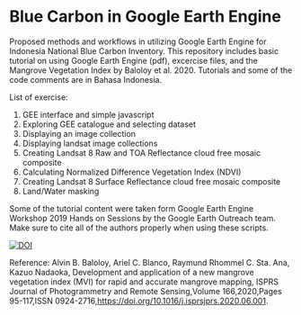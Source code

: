 # Blue Carbon in Google Earth Engine
Proposed methods and workflows in utilizing Google Earth Engine for Indonesia National Blue Carbon Inventory. This repository includes basic tutorial on using Google Earth Engine (pdf), excercise files, and the Mangrove Vegetation Index by Baloloy et al. 2020. Tutorials and some of the code comments are in Bahasa Indonesia.

List of exercise:
1. GEE interface and simple javascript
2. Exploring GEE catalogue and selecting dataset
3. Displaying an image collection
4. Displaying landsat image collections
5. Creating Landsat 8 Raw and TOA Reflectance cloud free mosaic composite
6. Calculating Normalized Difference Vegetation Index (NDVI)
7. Creating Landsat 8 Surface Reflectance cloud free mosaic composite
8. Land/Water masking

Some of the tutorial content were taken form Google Earth Engine Workshop 2019 Hands on Sessions by the Google Earth Outreach team. Make sure to cite all of the authors properly when using these scripts.

[![DOI](https://zenodo.org/badge/243201297.svg)](https://zenodo.org/badge/latestdoi/243201297)

Reference:
Alvin B. Baloloy, Ariel C. Blanco, Raymund Rhommel C. Sta. Ana, Kazuo Nadaoka,
Development and application of a new mangrove vegetation index (MVI) for rapid and accurate mangrove mapping,
ISPRS Journal of Photogrammetry and Remote Sensing,Volume 166,2020,Pages 95-117,ISSN 0924-2716,https://doi.org/10.1016/j.isprsjprs.2020.06.001.
